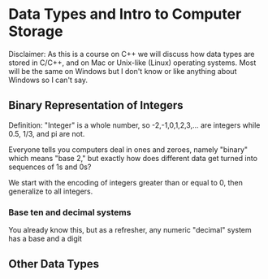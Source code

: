 # Data Types and Intro to Computer Storage

Disclaimer: As this is a course on C++ we will discuss how data types are stored in C/C++, and on Mac or Unix-like (Linux) operating systems. Most will be the same on Windows but I don't know or like anything about Windows so I can't say. 

## Binary Representation of Integers

Definition: "Integer" is a whole number, so -2,-1,0,1,2,3,... are integers while 0.5, 1/3, and pi are not.

Everyone tells you computers deal in ones and zeroes, namely "binary" which means "base 2," but exactly how does different data get turned into sequences of 1s and 0s?

We start with the encoding of integers greater than or equal to 0, then generalize to all integers.

### Base ten and decimal systems

You already know this, but as a refresher, any numeric "decimal" system has a base and a digit

## Other Data Types